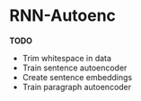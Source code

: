 # RNN-Autoenc

**TODO**
* Trim whitespace in data 
* Train sentence autoencoder
* Create sentence embeddings
* Train paragraph autoencoder
